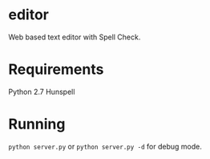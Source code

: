 # editor

Web based text editor with Spell Check.

# Requirements

Python 2.7
Hunspell

# Running

`python server.py` or `python server.py -d` for debug mode.